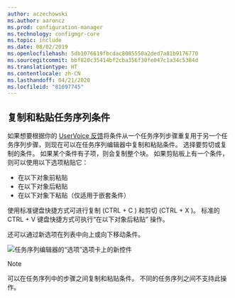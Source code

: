 ```yaml
---
author: aczechowski
ms.author: aaroncz
ms.prod: configuration-manager
ms.technology: configmgr-core
ms.topic: include
ms.date: 08/02/2019
ms.openlocfilehash: 5db1076619fbcdac8085550a2ded7a81b9176770
ms.sourcegitcommit: bbf820c35414bf2cba356f30fe047c1a34c5384d
ms.translationtype: HT
ms.contentlocale: zh-CN
ms.lasthandoff: 04/21/2020
ms.locfileid: "81697745"
---
```

## <a name="copy-and-paste-task-sequence-conditions"></a><a name="bkmk_tscondition"></a> 复制和粘贴任务序列条件

<!-- 4621098 -->
如果想要根据你的 [UserVoice 反馈](https://configurationmanager.uservoice.com/forums/300492-ideas/suggestions/31606324-allow-us-to-move-task-sequence-step-conditions)将条件从一个任务序列步骤重复用于另一个任务序列步骤，则现在可以在任务序列编辑器中复制和粘贴条件。 选择要剪切或复制的条件。 如果某个条件有子项，则会复制整个块。 如果剪贴板上有一个条件，则可以使用以下选项粘贴它：

- 在以下对象前粘贴
- 在以下对象后粘贴
- 在以下对象下粘贴（仅适用于嵌套条件）

使用标准键盘快捷方式可进行复制 (CTRL   + C  ) 和剪切 (CTRL   + X  )。 标准的 CTRL   + V  键盘快捷方式可执行“在以下对象后粘贴”  操作。

还可以通过新选项在列表中向上或向下移动条件。

![任务序列编辑器的“选项”选项卡上的新控件](../../media/4621098-copy-paste-ts-condition.png)

> [!Note]  
> 可以在任务序列中的步骤之间复制和粘贴条件。 不同的任务序列之间不支持此操作。
